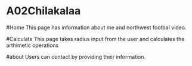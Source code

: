 # A02Chilakalaa

#Home
This page has information about me and northwest footbal video.

#Calculate
This page takes radius input from the user and calculates the arthimetic operations

#about
Users can contact by providing their information.
